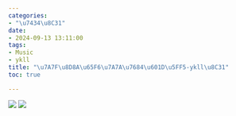 ```yaml
---
categories:
- "\u7434\u8C31"
date:
- 2024-09-13 13:11:00
tags:
- Music
- ykll
title: "\u7A7F\u8D8A\u65F6\u7A7A\u7684\u601D\u5FF5-ykll\u8C31"
toc: true

---
```

![](mmexport1726203499927.jpg)
![](mmexport1726203499742.jpg)